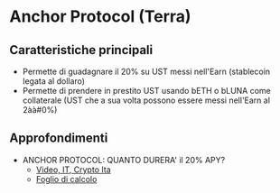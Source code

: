 # Anchor Protocol (Terra)

## Caratteristiche principali
- Permette di guadagnare il 20% su UST messi nell'Earn (stablecoin legata al dollaro)
- Permette di prendere in prestito UST usando bETH o bLUNA come collaterale (UST che a sua volta possono essere messi nell'Earn al 2àà#0%)

## Approfondimenti

- ANCHOR PROTOCOL: QUANTO DURERA' il 20% APY?
  - [Video, IT, Crypto Ita](https://youtu.be/1zK010fnpgY)
  - [Foglio di calcolo](https://www.youtube.com/redirect?event=video_description&redir_token=QUFFLUhqbmZvM2V0c2QtdVFpRW5nQjZSVUhjc3VqQ20yd3xBQ3Jtc0tsSDVoUkxrUjlBSlFzTW84dGI4dWlJbFNBSHVWV043T29ZX2tWTnVnX3QzOW9HRmgzbF9KRkJNZTRROTZORGVqNFNjNGhxYVlfWXNzNllJTHZJR3NnNVU1YlJrLXdjZi1OVDBlVExvejVPU3Z2S3h4VQ&q=https%3A%2F%2Fdocs.google.com%2Fspreadsheets%2Fd%2F1GFn2dt4gD3gkNvc8KsmiPw7ycjIF2XZSHa-ifdLqYgE%2Fedit%3Fusp%3Dsharing)
